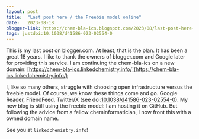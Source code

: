 ```yaml
---
layout: post
title:  "Last post here / the Freebie model online"
date:   2023-08-18
blogger-link: https://chem-bla-ics.blogspot.com/2023/08/last-post-here-freebie-model-online.html
tags: justdoi:10.1038/d41586-023-02554-0
---
```


This is my last post on blogger.com. At least, that is the plan. It has been a great 18 years. I like to thank the owners of
blogger.com and Google later for providing this service. I am continuing the chem-bla-ics on a new domain:
[https://chem-bla-ics.linkedchemistry.info/](https://chem-bla-ics.linkedchemistry.info/)

I, like so many others, struggle with choosing open infrastructure versus the freebie model. Of course, we know these things come
and go. Google Reader, FriendFeed, Twitter/X (see doi:[10.1038/d41586-023-02554-0](https://doi.org/10.1038/d41586-023-02554-0)).
My new blog is still using the freebie model: I am hosting it on GitHub. But following the advice from a fellow cheminformatician,
I now front this with a owned domain name.

See you at `linkedchemistry.info`!
